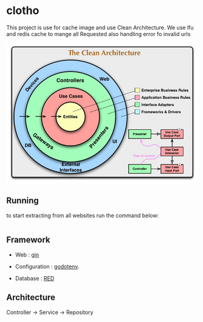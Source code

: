 # clotho

This project is use for cache image  and use Clean Architecture. We use lfu and redis cache to mange all 
Requested also handling error fo invalid urls

<img src="docs/images/clean.jpg" alt="clean.jpg" width="700">


## Running

to start extracting from all websites run the command below:

```bash

```

## Framework

- Web : [gin](https://github.com/gin-gonic/gin)
- Configuration : [godotenv](https://github.com/joho/godotenv).

- Database : [RED](github.com/go-redis/redis/v8)

## Architecture

Controller -> Service -> Repository